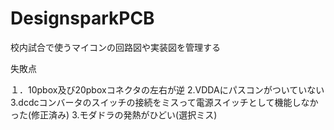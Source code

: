 # DesignsparkPCB
校内試合で使うマイコンの回路図や実装図を管理する

失敗点

１．10pbox及び20pboxコネクタの左右が逆
2.VDDAにパスコンがついていない
3.dcdcコンバータのスイッチの接続をミスって電源スイッチとして機能しなかった(修正済み)
3.モダドラの発熱がひどい(選択ミス)
